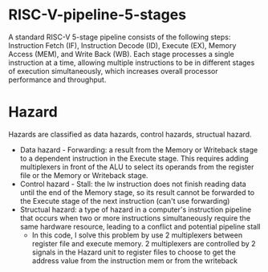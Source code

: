 # RISC-V-pipeline-5-stages
A standard RISC-V 5-stage pipeline consists of the following steps: Instruction Fetch (IF), Instruction Decode (ID), Execute (EX), Memory Access (MEM), and Write Back (WB). Each stage processes a single instruction at a time, allowing multiple instructions to be in different stages of execution simultaneously, which increases overall processor performance and throughput. 
# Hazard
Hazards are classified as data hazards, control hazards, structual hazard.
  - Data hazard - Forwarding: a result from the Memory or Writeback stage to a dependent instruction in the Execute stage. This requires adding multiplexers in front of
the ALU to select its operands from the register file or the Memory or Writeback stage.
  - Control hazard - Stall: the lw instruction does not finish reading data until the end of the Memory stage, so its result cannot be forwarded to the Execute stage of the next instruction (can't use forwarding)
  - Structual hazard: a type of hazard in a computer's instruction pipeline that occurs when two or more instructions simultaneously require the same hardware resource, leading to a conflict and potential pipeline stall
      + In this code, I solve this problem by use 2 multiplexers between register file and execute memory.
        2 multiplexers are controlled by 2 signals in the Hazard unit to register files to choose to get the address value from the instruction mem or from the writeback
